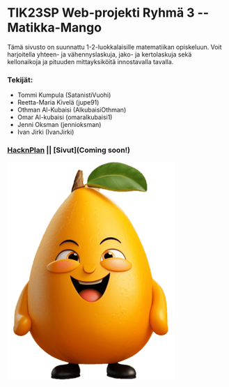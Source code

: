 # TIK23SP Web-projekti Ryhmä 3 -- Matikka-Mango

 Tämä sivusto on suunnattu 1-2-luokkalaisille matematiikan opiskeluun. Voit harjoitella yhteen- ja vähennyslaskuja, jako- ja kertolaskuja sekä kellonaikoja ja pituuden mittayksiköitä innostavalla tavalla.

### Tekijät:
  - Tommi Kumpula (SatanistiVuohi)
  - Reetta-Maria Kivelä (jupe91)
  - Othman Al-Kubaisi (AlkubaisiOthman)
  - Omar Al-kubaisi (omaralkubaisi1)
  - Jenni Oksman (jennioksman)
  - Ivan Jirki (IvanJirki)

### [HacknPlan](https://app.hacknplan.com/p/202056/kanban?userId=0&boardId=555205) ||  [Sivut](Coming soon!)

![Matikka-Mango](./images/mangohappy.png)